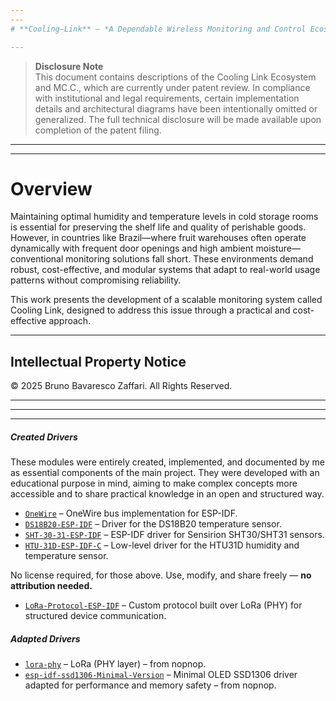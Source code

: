 ```yaml
---
---
# **Cooling–Link** – *A Dependable Wireless Monitoring and Control Ecosystem for Cold Storage Environments*

---
```

> **Disclosure Note**  
>  This document contains descriptions of the Cooling Link Ecosystem and MC.C., which are currently under patent review.  In compliance with institutional and legal requirements, certain implementation details and architectural diagrams have been intentionally omitted or generalized. The full technical disclosure will be made available upon completion of the patent filing.
---


---

# Overview


Maintaining optimal humidity and temperature levels in cold storage rooms is essential for preserving the shelf life and quality of perishable goods. However, in countries like Brazil—where fruit warehouses often operate dynamically with frequent door openings and high ambient moisture—conventional monitoring solutions fall short. These environments demand robust, cost-effective, and modular systems that adapt to real-world usage patterns without compromising reliability.

This work presents the development of a scalable monitoring system called Cooling Link, designed to address this issue through a practical and cost-effective approach.

---
## Intellectual Property Notice

© 2025 Bruno Bavaresco Zaffari. All Rights Reserved.



---
---
---


##### Created Drivers

These modules were entirely created, implemented, and documented by me as essential components of the main project. They were developed with an educational purpose in mind, aiming to make complex concepts more accessible and to share practical knowledge in an open and structured way.


* [`OneWire`](https://github.com/bbzaffari/OneWire) – OneWire bus implementation for ESP-IDF.
* [`DS18B20-ESP-IDF`](https://github.com/bbzaffari/DS18B20-ESP-IDF) – Driver for the DS18B20 temperature sensor.
* [`SHT-30-31-ESP-IDF`](https://github.com/bbzaffari/SHT-30-31-ESP-IDF) – ESP-IDF driver for Sensirion SHT30/SHT31 sensors.
* [`HTU-31D-ESP-IDF-C`](https://github.com/bbzaffari/HTU-31D-ESP-IDF-C) – Low-level driver for the HTU31D humidity and temperature sensor.

No license required, for those above. Use, modify, and share freely — **no attribution needed.**

* [`LoRa-Protocol-ESP-IDF`](https://github.com/bbzaffari/LoRa-Protocol-ESP-IDF) – Custom protocol built over LoRa (PHY) for structured device communication.

##### Adapted Drivers

* [`lora-phy`](https://github.com/bbzaffari/lora-phy) – LoRa (PHY layer) – from nopnop.
* [`esp-idf-ssd1306-Minimal-Version`](https://github.com/bbzaffari/esp-idf-ssd1306-Minimal-Version) – Minimal OLED SSD1306 driver adapted for performance and memory safety  – from nopnop.

